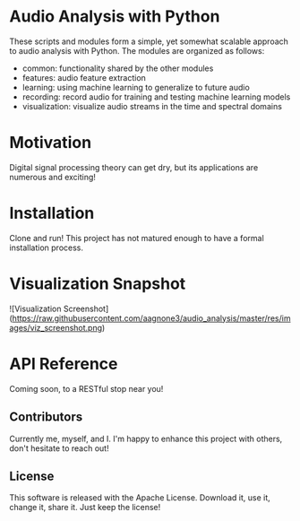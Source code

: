 # Audio Analysis with Python

These scripts and modules form a simple, yet somewhat scalable approach to audio analysis with Python. The modules are organized as follows:
- common: functionality shared by the other modules
- features: audio feature extraction
- learning: using machine learning to generalize to future audio
- recording: record audio for training and testing machine learning models
- visualization: visualize audio streams in the time and spectral domains

# Motivation

Digital signal processing theory can get dry, but its applications are numerous and exciting!

# Installation

Clone and run! This project has not matured enough to have a formal installation process.

# Visualization Snapshot

![Visualization Screenshot]
(https://raw.githubusercontent.com/aagnone3/audio_analysis/master/res/images/viz_screenshot.png)

# API Reference

Coming soon, to a RESTful stop near you!

## Contributors

Currently me, myself, and I. I'm happy to enhance this project with others, don't hesitate to reach out!

## License

This software is released with the Apache License. Download it, use it, change it, share it. Just keep the license!
